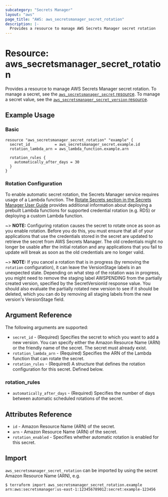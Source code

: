 ```yaml
---
subcategory: "Secrets Manager"
layout: "aws"
page_title: "AWS: aws_secretsmanager_secret_rotation"
description: |-
  Provides a resource to manage AWS Secrets Manager secret rotation
---
```


# Resource: aws_secretsmanager_secret_rotation

Provides a resource to manage AWS Secrets Manager secret rotation. To manage a secret, see the [`aws_secretsmanager_secret` resource](/docs/providers/aws/r/secretsmanager_secret.html). To manage a secret value, see the [`aws_secretsmanager_secret_version` resource](/docs/providers/aws/r/secretsmanager_secret_version.html).

## Example Usage

### Basic

```hcl
resource "aws_secretsmanager_secret_rotation" "example" {
  secret_id           = aws_secretsmanager_secret.example.id
  rotation_lambda_arn = aws_lambda_function.example.arn

  rotation_rules {
    automatically_after_days = 30
  }
}
```

### Rotation Configuration

To enable automatic secret rotation, the Secrets Manager service requires usage of a Lambda function. The [Rotate Secrets section in the Secrets Manager User Guide](https://docs.aws.amazon.com/secretsmanager/latest/userguide/rotating-secrets.html) provides additional information about deploying a prebuilt Lambda functions for supported credential rotation (e.g. RDS) or deploying a custom Lambda function.

~> **NOTE:** Configuring rotation causes the secret to rotate once as soon as you enable rotation. Before you do this, you must ensure that all of your applications that use the credentials stored in the secret are updated to retrieve the secret from AWS Secrets Manager. The old credentials might no longer be usable after the initial rotation and any applications that you fail to update will break as soon as the old credentials are no longer valid.

~> **NOTE:** If you cancel a rotation that is in progress (by removing the `rotation` configuration), it can leave the VersionStage labels in an unexpected state. Depending on what step of the rotation was in progress, you might need to remove the staging label AWSPENDING from the partially created version, specified by the SecretVersionId response value. You should also evaluate the partially rotated new version to see if it should be deleted, which you can do by removing all staging labels from the new version's VersionStage field.

## Argument Reference

The following arguments are supported:

* `secret_id` - (Required) Specifies the secret to which you want to add a new version. You can specify either the Amazon Resource Name (ARN) or the friendly name of the secret. The secret must already exist.
* `rotation_lambda_arn` - (Required) Specifies the ARN of the Lambda function that can rotate the secret.
* `rotation_rules` - (Required) A structure that defines the rotation configuration for this secret. Defined below.

### rotation_rules

* `automatically_after_days` - (Required) Specifies the number of days between automatic scheduled rotations of the secret.

## Attributes Reference

* `id` - Amazon Resource Name (ARN) of the secret.
* `arn` - Amazon Resource Name (ARN) of the secret.
* `rotation_enabled` - Specifies whether automatic rotation is enabled for this secret.

## Import

`aws_secretsmanager_secret_rotation` can be imported by using the secret Amazon Resource Name (ARN), e.g.

```
$ terraform import aws_secretsmanager_secret_rotation.example arn:aws:secretsmanager:us-east-1:123456789012:secret:example-123456
```
